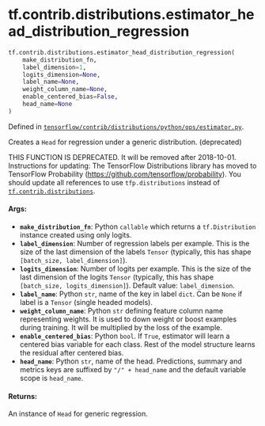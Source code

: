<div itemscope itemtype="http://developers.google.com/ReferenceObject">
<meta itemprop="name" content="tf.contrib.distributions.estimator_head_distribution_regression" />
</div>

# tf.contrib.distributions.estimator_head_distribution_regression

``` python
tf.contrib.distributions.estimator_head_distribution_regression(
    make_distribution_fn,
    label_dimension=1,
    logits_dimension=None,
    label_name=None,
    weight_column_name=None,
    enable_centered_bias=False,
    head_name=None
)
```



Defined in [`tensorflow/contrib/distributions/python/ops/estimator.py`](https://www.tensorflow.org/code/tensorflow/contrib/distributions/python/ops/estimator.py).

Creates a `Head` for regression under a generic distribution. (deprecated)

THIS FUNCTION IS DEPRECATED. It will be removed after 2018-10-01.
Instructions for updating:
The TensorFlow Distributions library has moved to TensorFlow Probability (https://github.com/tensorflow/probability). You should update all references to use `tfp.distributions` instead of <a href="../../../tf/contrib/distributions.md"><code>tf.contrib.distributions</code></a>.

#### Args:

* <b>`make_distribution_fn`</b>: Python `callable` which returns a `tf.Distribution`
    instance created using only logits.
* <b>`label_dimension`</b>: Number of regression labels per example. This is the size
    of the last dimension of the labels `Tensor` (typically, this has shape
    `[batch_size, label_dimension]`).
* <b>`logits_dimension`</b>: Number of logits per example. This is the size of the last
    dimension of the logits `Tensor` (typically, this has shape
    `[batch_size, logits_dimension]`).
    Default value: `label_dimension`.
* <b>`label_name`</b>: Python `str`, name of the key in label `dict`. Can be `None` if
    label is a `Tensor` (single headed models).
* <b>`weight_column_name`</b>: Python `str` defining feature column name representing
    weights. It is used to down weight or boost examples during training. It
    will be multiplied by the loss of the example.
* <b>`enable_centered_bias`</b>: Python `bool`. If `True`, estimator will learn a
    centered bias variable for each class. Rest of the model structure learns
    the residual after centered bias.
* <b>`head_name`</b>: Python `str`, name of the head. Predictions, summary and metrics
    keys are suffixed by `"/" + head_name` and the default variable scope is
    `head_name`.


#### Returns:

An instance of `Head` for generic regression.